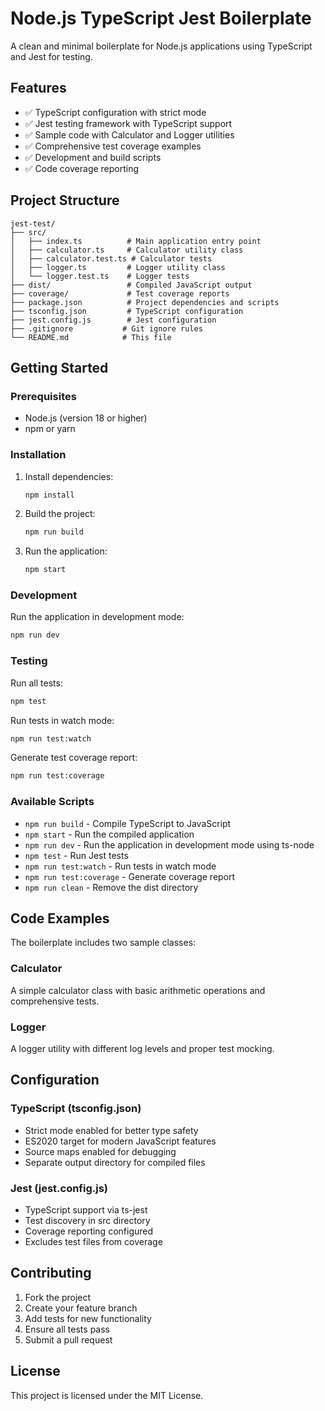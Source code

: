 # Node.js TypeScript Jest Boilerplate

A clean and minimal boilerplate for Node.js applications using TypeScript and Jest for testing.

## Features

- ✅ TypeScript configuration with strict mode
- ✅ Jest testing framework with TypeScript support
- ✅ Sample code with Calculator and Logger utilities
- ✅ Comprehensive test coverage examples
- ✅ Development and build scripts
- ✅ Code coverage reporting

## Project Structure

```
jest-test/
├── src/
│   ├── index.ts          # Main application entry point
│   ├── calculator.ts     # Calculator utility class
│   ├── calculator.test.ts # Calculator tests
│   ├── logger.ts         # Logger utility class
│   └── logger.test.ts    # Logger tests
├── dist/                 # Compiled JavaScript output
├── coverage/             # Test coverage reports
├── package.json          # Project dependencies and scripts
├── tsconfig.json         # TypeScript configuration
├── jest.config.js        # Jest configuration
├── .gitignore           # Git ignore rules
└── README.md            # This file
```

## Getting Started

### Prerequisites

- Node.js (version 18 or higher)
- npm or yarn

### Installation

1. Install dependencies:

   ```bash
   npm install
   ```

2. Build the project:

   ```bash
   npm run build
   ```

3. Run the application:
   ```bash
   npm start
   ```

### Development

Run the application in development mode:

```bash
npm run dev
```

### Testing

Run all tests:

```bash
npm test
```

Run tests in watch mode:

```bash
npm run test:watch
```

Generate test coverage report:

```bash
npm run test:coverage
```

### Available Scripts

- `npm run build` - Compile TypeScript to JavaScript
- `npm start` - Run the compiled application
- `npm run dev` - Run the application in development mode using ts-node
- `npm test` - Run Jest tests
- `npm run test:watch` - Run tests in watch mode
- `npm run test:coverage` - Generate coverage report
- `npm run clean` - Remove the dist directory

## Code Examples

The boilerplate includes two sample classes:

### Calculator

A simple calculator class with basic arithmetic operations and comprehensive tests.

### Logger

A logger utility with different log levels and proper test mocking.

## Configuration

### TypeScript (tsconfig.json)

- Strict mode enabled for better type safety
- ES2020 target for modern JavaScript features
- Source maps enabled for debugging
- Separate output directory for compiled files

### Jest (jest.config.js)

- TypeScript support via ts-jest
- Test discovery in src directory
- Coverage reporting configured
- Excludes test files from coverage

## Contributing

1. Fork the project
2. Create your feature branch
3. Add tests for new functionality
4. Ensure all tests pass
5. Submit a pull request

## License

This project is licensed under the MIT License.
